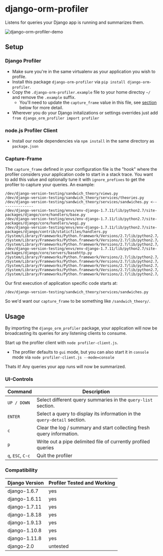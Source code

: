 # django-orm-profiler

Listens for queries your Django app is running and summarizes them.

![django-orm-profiler-demo](https://user-images.githubusercontent.com/15344118/33962711-73870318-e020-11e7-9834-535417d4f02f.gif)

## Setup

### Django Profiler

 - Make sure you're in the same virtualenv as your application you wish to profile.
 - Install this package `django-orm-profiler` via `pip install django-orm-profiler`.
 - Copy the `.django-orm-profiler.example` file to your home directoy `~/` and remove the `.example` suffix.
   - You'll need to update the `capture_frame` value in this file, see [section](#capture-frame) below for more detail.
 - Wherever you do your Django initalizations or settings overrides just add `from django_orm_profiler import profiler`

### node.js Profiler Client

 - Install our node dependencies via `npm install` in the same directory as `package.json`

### Capture-Frame

The `capture_frame` defined in your configuration file is the "hook" where the profiler considers your application code to start in a stack trace. You want to add this value and optionally tune it with `ignore_prefixes` to get the profiler to capture your queries. An example:

```
/dev/django-version-testing/sandwich_theory/views.py
/dev/django-version-testing/sandwich_theory/services/theories.py
/dev/django-version-testing/sandwich_theory/services/sandwiches.py <---------------
/dev/django-version-testing/envs/env-django-1.7.11/lib/python2.7/site-packages/django/core/handlers/base.py
/dev/django-version-testing/envs/env-django-1.7.11/lib/python2.7/site-packages/django/core/handlers/wsgi.py
/dev/django-version-testing/envs/env-django-1.7.11/lib/python2.7/site-packages/django/contrib/staticfiles/handlers.py
/System/Library/Frameworks/Python.framework/Versions/2.7/lib/python2.7/wsgiref/handlers.py
/System/Library/Frameworks/Python.framework/Versions/2.7/lib/python2.7/wsgiref/simple_server.py
/System/Library/Frameworks/Python.framework/Versions/2.7/lib/python2.7/SocketServer.py
/dev/django-version-testing/envs/env-django-1.7.11/lib/python2.7/site-packages/django/core/servers/basehttp.py
/System/Library/Frameworks/Python.framework/Versions/2.7/lib/python2.7/SocketServer.py
/System/Library/Frameworks/Python.framework/Versions/2.7/lib/python2.7/SocketServer.py
/System/Library/Frameworks/Python.framework/Versions/2.7/lib/python2.7/threading.py
/System/Library/Frameworks/Python.framework/Versions/2.7/lib/python2.7/threading.py
/System/Library/Frameworks/Python.framework/Versions/2.7/lib/python2.7/threading.py
```

Our first execution of application specific code starts at:

`/dev/django-version-testing/sandwich_theory/services/sandwiches.py`

So we'd want our `capture_frame` to be something like `/sandwich_theory/`.

## Usage

By importing the `django_orm_profiler` package, your application will now be broadcasting its queries for any listening clients to consume.

Start up the profiler client with `node profiler-client.js`.
 - The profiler defaults to `gui` mode, but you can also start it in `console` mode via `node profiler-client.js --mode=console`

Thats it! Any queries your app runs will now be summarized.

### UI-Controls

| Command | Description |
|---------|-------------|
| `UP / DOWN` | Select different query summaries in the `query-list` section. |
| `ENTER` | Select a query to display its information in the `query-detail` section. |
| `c` | Clear the log / summary and start collecting fresh query information. |
| `p` | Write out a pipe delimited file of currently profiled queries |
| `q`, `ESC`, `C-c` | Quit the profiler |

### Compatibility

| Django Version | Profiler Tested and Working |
|----------------|-------------------|
| django-1.6.7 | yes |
| django-1.6.11 | yes |
| django-1.7.11 | yes |
| django-1.8.18 | yes |
| django-1.9.13 | yes |
| django-1.10.8 | yes |
| django-1.11.8 | yes |
| django-2.0 | untested |
